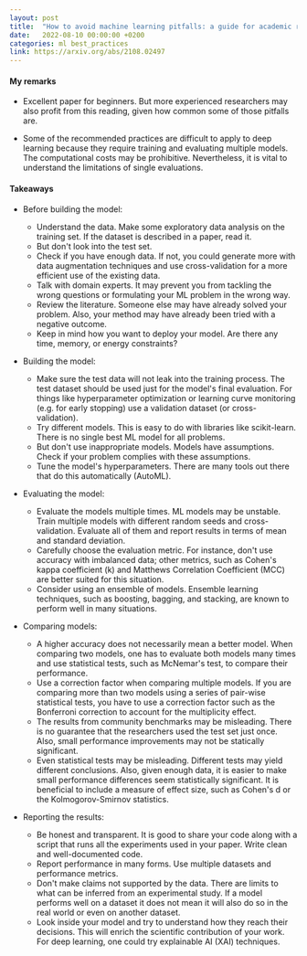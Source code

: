 ```yaml
---
layout: post
title:  "How to avoid machine learning pitfalls: a guide for academic researchers"
date:   2022-08-10 00:00:00 +0200
categories: ml best_practices
link: https://arxiv.org/abs/2108.02497
---
```


#### My remarks

- Excellent paper for beginners. But more experienced researchers may also profit from this reading, given how common some of those pitfalls are.

- Some of the recommended practices are difficult to apply to deep learning because they require training and evaluating multiple models. The computational costs may be prohibitive. Nevertheless, it is vital to understand the limitations of single evaluations.

#### Takeaways

- Before building the model:
    - Understand the data. Make some exploratory data analysis on the training set. If the dataset is described in a paper, read it.
    - But don't look into the test set.
    - Check if you have enough data. If not, you could generate more with data augmentation techniques and use cross-validation for a more efficient use of the existing data.
	- Talk with domain experts. It may prevent you from tackling the wrong questions or formulating your ML problem in the wrong way.
	- Review the literature. Someone else may have already solved your problem. Also, your method may have already been tried with a negative outcome.
	- Keep in mind how you want to deploy your model. Are there any time, memory, or energy constraints?

- Building the model:
	- Make sure the test data will not leak into the training process. The test dataset should be used just for the model's final evaluation. For things like hyperparameter optimization or learning curve monitoring (e.g. for early stopping) use a validation dataset (or cross-validation).
	- Try different models. This is easy to do with libraries like scikit-learn. There is no single best ML model for all problems.
	- But don't use inappropriate models. Models have assumptions. Check if your problem complies with these assumptions.
	- Tune the model's hyperparameters. There are many tools out there that do this automatically (AutoML).

- Evaluating the model:
	- Evaluate the models multiple times. ML models may be unstable. Train multiple models with different random seeds and cross-validation. Evaluate all of them and report results in terms of mean and standard deviation.
	- Carefully choose the evaluation metric. For instance, don't use accuracy with imbalanced data; other metrics, such as Cohen's kappa coefficient (k) and Matthews Correlation Coefficient (MCC) are better suited for this situation.
	- Consider using an ensemble of models. Ensemble learning techniques, such as boosting, bagging, and stacking, are known to perform well in many situations.

- Comparing models:
	- A higher accuracy does not necessarily mean a better model. When comparing two models, one has to evaluate both models many times and use statistical tests, such as McNemar's test, to compare their performance.
	- Use a correction factor when comparing multiple models. If you are comparing more than two models using a series of pair-wise statistical tests, you have to use a correction factor such as the Bonferroni correction to account for the multiplicity effect.
	- The results from community benchmarks may be misleading. There is no guarantee that the researchers used the test set just once. Also, small performance improvements may not be statically significant.
	- Even statistical tests may be misleading. Different tests may yield different conclusions. Also, given enough data, it is easier to make small performance differences seem statistically significant. It is beneficial to include a measure of effect size, such as Cohen's d or the Kolmogorov-Smirnov statistics.

- Reporting the results:
	- Be honest and transparent. It is good to share your code along with a script that runs all the experiments used in your paper. Write clean and well-documented code.
	- Report performance in many forms. Use multiple datasets and performance metrics.
	- Don't make claims not supported by the data. There are limits to what can be inferred from an experimental study. If a model performs well on a dataset it does not mean it will also do so in the real world or even on another dataset.
	- Look inside your model and try to understand how they reach their decisions. This will enrich the scientific contribution of your work. For deep learning, one could try explainable AI (XAI) techniques.
